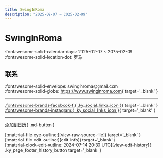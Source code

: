 ```yaml
---
title: SwingInRoma
description: "2025-02-07 ~ 2025-02-09"
---
```


# SwingInRoma 

:fontawesome-solid-calendar-days: 2025-02-07 ~ 2025-02-09  
:fontawesome-solid-location-dot: 罗马  

## 联系

:fontawesome-solid-envelope: <swinginroma@gmail.com>  
:fontawesome-solid-globe: <https://www.swinginroma.com>{ target='_blank' }  

---

 [:fontawesome-brands-facebook-f:{ .ky_social_links_icon }](https://www.facebook.com/SwingInRoma){ target='_blank' } [:fontawesome-brands-instagram:{ .ky_social_links_icon }](https://instagram.com/swinginroma_){ target='_blank' }

---

[添加到日历](https://swing.news/ics/zh-Hans/2025/it_IT/swing-in-roma-2025.ics){ .md-button }

<div class="ky_page_footer" markdown>
<div class="ky_page_footer_trailing" markdown="span">
[:material-file-eye-outline:][view-raw-source-file]{ target='_blank' }
[:material-file-edit-outline:][edit-info]{ target='_blank' }
</div>
<div class="ky_page_footer_leading" markdown="span">
[:material-clock-edit-outline: 2024-07-14 20:30 UTC][view-edit-history]{ .ky_page_footer_history_button target='_blank' }
</div>
</div>

[view-raw-source-file]: https://github.com/swingdance/events/blob/main/2025/it_IT/swing-in-roma-2025.json "查看原始源文件"
[edit-info]: https://github.com/swingdance/events/issues/new?assignees=&labels=update+event&projects=&template=03-update_entity.yml&title=%5B2025%2Fit_IT%5D%20SwingInRoma&region=it_IT&year=2025&id=swing-in-roma-2025&name=SwingInRoma&org_id= "编辑信息"

[view-edit-history]: https://github.com/swingdance/events/commits/main/2025/it_IT/swing-in-roma-2025.json "查看编辑历史"

